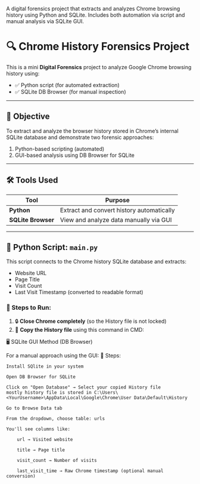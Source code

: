 A digital forensics project that extracts and analyzes Chrome browsing history using Python and SQLite. Includes both automation via script and manual analysis via SQLite GUI.
# 🔍 Chrome History Forensics Project

This is a mini **Digital Forensics** project to analyze Google Chrome browsing history using:

- ✅ Python script (for automated extraction)
- ✅ SQLite DB Browser (for manual inspection)

---

## 🎯 Objective

To extract and analyze the browser history stored in Chrome’s internal SQLite database and demonstrate two forensic approaches:
1. Python-based scripting (automated)
2. GUI-based analysis using DB Browser for SQLite

---

## 🛠 Tools Used

| Tool              | Purpose                                 |
|------------------|-----------------------------------------|
| **Python**        | Extract and convert history automatically |
| **SQLite Browser**| View and analyze data manually via GUI  |

---

## 🧪 Python Script: `main.py`

This script connects to the Chrome history SQLite database and extracts:
- Website URL
- Page Title
- Visit Count
- Last Visit Timestamp (converted to readable format)

### 📌 Steps to Run:

1. 🔒 **Close Chrome completely** (so the History file is not locked)
2. 📁 **Copy the History file** using this command in CMD:

🖥️ SQLite GUI Method (DB Browser)

For a manual approach using the GUI:
📌 Steps:

    Install SQlite in your system
     
    Open DB Browser for SQLite

    Click on "Open Database" → Select your copied History file
    mostly history file is stored in C:\Users\<YourUsername>\AppData\Local\Google\Chrome\User Data\Default\History

    Go to Browse Data tab

    From the dropdown, choose table: urls

    You'll see columns like:

        url → Visited website

        title → Page title

        visit_count → Number of visits

        last_visit_time → Raw Chrome timestamp (optional manual conversion)
